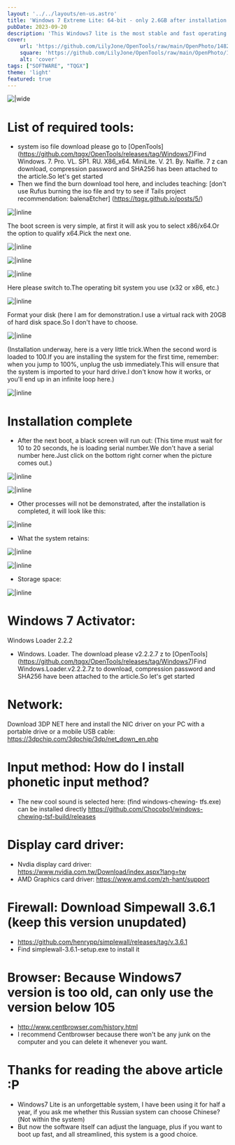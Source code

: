 ```yaml
---
layout: '../../layouts/en-us.astro'
title: 'Windows 7 Extreme Lite: 64-bit - only 2.6GB after installation / 32-bit - only 1.74GB after installation '
pubDate: 2023-09-20
description: 'This Windows7 lite is the most stable and fast operating system ever created!The author of the compact system is Naifle. I have used it many times before and after. If you need a compact version of Windows 7 and want to pursue the extreme, I highly recommend it.....No regrets :D '
cover:
    url: 'https://github.com/LilyJone/OpenTools/raw/main/OpenPhoto/1482818305_1eff6971e42e8b53932fc8901252248c__AIE.jpg'
    square: 'https://github.com/LilyJone/OpenTools/raw/main/OpenPhoto/1482818305_1eff6971e42e8b53932fc8901252248c__AIE.jpg'
    alt: 'cover'
tags: ["SOFTWARE", "TQGX"] 
theme: 'light'
featured: true
---
```


![|wide](https://github.com/LilyJone/OpenTools/raw/main/OpenPhoto/1482818305_1eff6971e42e8b53932fc8901252248c__AIE.jpg)

# List of required tools:
- system iso file download please go to [OpenTools] (https://github.com/tqgx/OpenTools/releases/tag/Windows7)Find Windows. 7. Pro. VL. SP1. RU. X86_x64. MiniLite. V. 21. By. Naifle. 7 z can download, compression password and SHA256 has been attached to the article.So let's get started
- Then we find the burn download tool here, and includes teaching:
[don't use Rufus burning the iso file and try to see if Tails project recommendation: balenaEtcher] (https://tqgx.github.io/posts/5/)

![|inline](https://github.com/tqgx/tqgx/blob/main/TQGX/win3.png?raw=true)

The boot screen is very simple, at first it will ask you to select x86/x64.Or the option to qualify x64.Pick the next one.
 
![|inline](https://github.com/tqgx/tqgx/blob/main/TQGX/win4.png?raw=true)

![|inline](https://github.com/tqgx/tqgx/blob/main/TQGX/win5.png?raw=true)

![|inline](https://github.com/tqgx/tqgx/blob/main/TQGX/win6.png?raw=true)

Here please switch to.The operating bit system you use (x32 or x86, etc.)
 
![|inline](https://github.com/tqgx/tqgx/blob/main/TQGX/win7.png?raw=true)
 
Format your disk (here I am for demonstration.I use a virtual rack with 20GB of hard disk space.So I don't have to choose.
 
![|inline](https://github.com/tqgx/tqgx/blob/main/TQGX/win8.png?raw=true)

(Installation underway, here is a very little trick.When the second word is loaded to 100.If you are installing the system for the first time, remember: when you jump to 100%, unplug the usb immediately.This will ensure that the system is imported to your hard drive.I don't know how it works, or you'll end up in an infinite loop here.)

![|inline](https://github.com/tqgx/tqgx/blob/main/TQGX/win9.png?raw=true)

# Installation complete
- After the next boot, a black screen will run out: (This time must wait for 10 to 20 seconds, he is loading serial number.We don't have a serial number here.Just click on the bottom right corner when the picture comes out.)

![|inline](https://github.com/tqgx/tqgx/blob/main/TQGX/win10.png?raw=true)

![|inline](https://github.com/tqgx/tqgx/blob/main/TQGX/win11.png?raw=true)

- Other processes will not be demonstrated, after the installation is completed, it will look like this:

![|inline](https://github.com/tqgx/tqgx/blob/main/TQGX/win1.png?raw=true)
- What the system retains:

![|inline](https://github.com/tqgx/tqgx/blob/main/TQGX/win12.png?raw=true)

![|inline](https://github.com/tqgx/tqgx/blob/main/TQGX/win13.png?raw=true)

- Storage space:

![|inline](https://github.com/tqgx/tqgx/blob/main/TQGX/win2.png?raw=true)

# Windows 7 Activator:
Windows Loader 2.2.2
- Windows. Loader. The download please v2.2.2.7 z to [OpenTools] (https://github.com/tqgx/OpenTools/releases/tag/Windows7)Find Windows.Loader.v2.2.2.7z to download, compression password and SHA256 have been attached to the article.So let's get started
# Network:
Download 3DP NET here and install the NIC driver on your PC with a portable drive or a mobile USB cable:
https://3dpchip.com/3dpchip/3dp/net_down_en.php
# Input method: How do I install phonetic input method?
- The new cool sound is selected here: (find windows-chewing- tfs.exe) can be installed directly
https://github.com/Chocobo1/windows-chewing-tsf-build/releases
# Display card driver:
- Nvdia display card driver: https://www.nvidia.com.tw/Download/index.aspx?lang=tw
- AMD Graphics card driver: https://www.amd.com/zh-hant/support
# Firewall: Download Simpewall 3.6.1 (keep this version unupdated)
- https://github.com/henrypp/simplewall/releases/tag/v.3.6.1
- Find simplewall-3.6.1-setup.exe to install it
# Browser: Because Windows7 version is too old, can only use the version below 105
- http://www.centbrowser.com/history.html
- I recommend Centbrowser because there won't be any junk on the computer and you can delete it whenever you want.
#
# Thanks for reading the above article :P
- Windows7 Lite is an unforgettable system, I have been using it for half a year, if you ask me whether this Russian system can choose Chinese?(Not within the system)
- But now the software itself can adjust the language, plus if you want to boot up fast, and all streamlined, this system is a good choice.